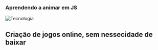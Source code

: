 ### Aprendendo a animar em JS

![Tecnologia](https://img.shields.io/badge/JavaScript-F7DF1E?style=for-the-badge&logo=javascript&logoColor=black)

## Criação de jogos online, sem nessecidade de baixar
